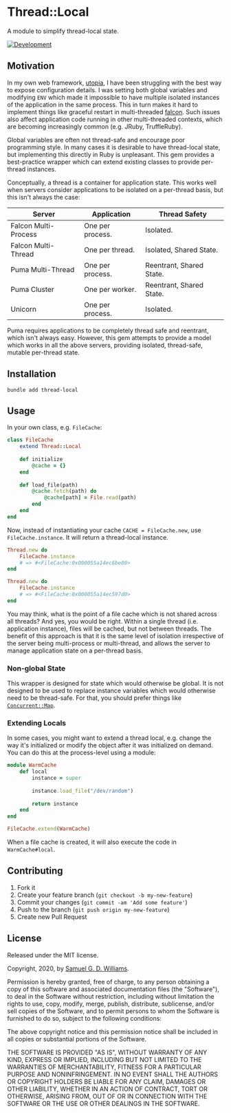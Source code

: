 # Thread::Local

A module to simplify thread-local state.

[![Development](https://github.com/socketry/thread-local/workflows/Development/badge.svg?branch=master)](https://github.com/socketry/thread-local/actions?workflow=Development)

## Motivation

In my own web framework, [utopia](https://github.com/socketry/utopia), I have been struggling with the best way to expose configuration details. I was setting both global variables and modifying `ENV` which made it impossible to have multiple isolated instances of the application in the same process. This in turn makes it hard to implement things like graceful restart in multi-threaded [falcon](https://github.com/socketry/falcon). Such issues also affect application code running in other multi-threaded contexts, which are becoming increasingly common (e.g. JRuby, TruffleRuby).

Global variables are often not thread-safe and encourage poor programming style. In many cases it is desirable to have thread-local state, but implementing this directly in Ruby is unpleasant. This gem provides a best-practice wrapper which can extend existing classes to provide per-thread instances.

Conceptually, a thread is a container for application state. This works well when servers consider applications to be isolated on a per-thread basis, but this isn't always the case:

| Server               | Application      | Thread Safety            |
|----------------------|------------------|--------------------------|
| Falcon Multi-Process | One per process. | Isolated.                |
| Falcon Multi-Thread  | One per thread.  | Isolated, Shared State.  |
| Puma Multi-Thread    | One per process. | Reentrant, Shared State. |
| Puma Cluster         | One per worker.  | Reentrant, Shared State. |
| Unicorn              | One per process. | Isolated.                |

Puma requires applications to be completely thread safe and reentrant, which isn't always easy. However, this gem attempts to provide a model which works in all the above servers, providing isolated, thread-safe, mutable per-thread state.

## Installation

```
bundle add thread-local
```

## Usage

In your own class, e.g. `FileCache`:

```ruby
class FileCache
	extend Thread::Local
	
	def initialize
		@cache = {}
	end
	
	def load_file(path)
		@cache.fetch(path) do
			@cache[path] = File.read(path)
		end
	end
end
```

Now, instead of instantiating your cache `CACHE = FileCache.new`, use `FileCache.instance`. It will return a thread-local instance.

```ruby
Thread.new do
	FileCache.instance
	# => #<FileCache:0x000055a14ec6be80>
end

Thread.new do
	FileCache.instance
	# => #<FileCache:0x000055a14ec597d0>
end
```

You may think, what is the point of a file cache which is not shared across all threads? And yes, you would be right. Within a single thread (i.e. application instance), files will be cached, but not between threads. The benefit of this approach is that it is the same level of isolation irrespective of the server being multi-process or multi-thread, and allows the server to manage application state on a per-thread basis.

### Non-global State

This wrapper is designed for state which would otherwise be global. It is not designed to be used to replace instance variables which would otherwise need to be thread-safe. For that, you should prefer things like [`Concurrent::Map`](https://www.rubydoc.info/gems/concurrent-ruby/Concurrent/Map).

### Extending Locals

In some cases, you might want to extend a thread local, e.g. change the way it's initialized or modify the object after it was initialized on demand. You can do this at the process-level using a module:

```ruby
module WarmCache
	def local
		instance = super
		
		instance.load_file("/dev/random")
		
		return instance
	end
end

FileCache.extend(WarmCache)
```

When a file cache is created, it will also execute the code in `WarmCache#local`.

## Contributing

1. Fork it
2. Create your feature branch (`git checkout -b my-new-feature`)
3. Commit your changes (`git commit -am 'Add some feature'`)
4. Push to the branch (`git push origin my-new-feature`)
5. Create new Pull Request

## License

Released under the MIT license.

Copyright, 2020, by [Samuel G. D. Williams](https://www.codeotaku.com).

Permission is hereby granted, free of charge, to any person obtaining a copy
of this software and associated documentation files (the "Software"), to deal
in the Software without restriction, including without limitation the rights
to use, copy, modify, merge, publish, distribute, sublicense, and/or sell
copies of the Software, and to permit persons to whom the Software is
furnished to do so, subject to the following conditions:

The above copyright notice and this permission notice shall be included in
all copies or substantial portions of the Software.

THE SOFTWARE IS PROVIDED "AS IS", WITHOUT WARRANTY OF ANY KIND, EXPRESS OR
IMPLIED, INCLUDING BUT NOT LIMITED TO THE WARRANTIES OF MERCHANTABILITY,
FITNESS FOR A PARTICULAR PURPOSE AND NONINFRINGEMENT. IN NO EVENT SHALL THE
AUTHORS OR COPYRIGHT HOLDERS BE LIABLE FOR ANY CLAIM, DAMAGES OR OTHER
LIABILITY, WHETHER IN AN ACTION OF CONTRACT, TORT OR OTHERWISE, ARISING FROM,
OUT OF OR IN CONNECTION WITH THE SOFTWARE OR THE USE OR OTHER DEALINGS IN
THE SOFTWARE.
